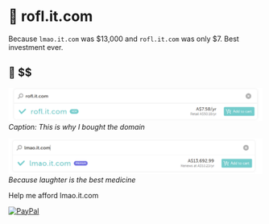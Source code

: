 # 🤣 rofl.it.com

Because `lmao.it.com` was $13,000 and `rofl.it.com` was only $7. 
Best investment ever.

## 📸 $$

![ROFL Moment](/assets/image.png)
*Caption: This is why I bought the domain*

![Another Funny](/assets/image.webp)
*Because laughter is the best medicine*

Help me afford lmao.it.com

[![PayPal](https://img.shields.io/badge/Donate-PayPal-blue.svg)](https://www.paypal.com/paypalme/jaketharry)
